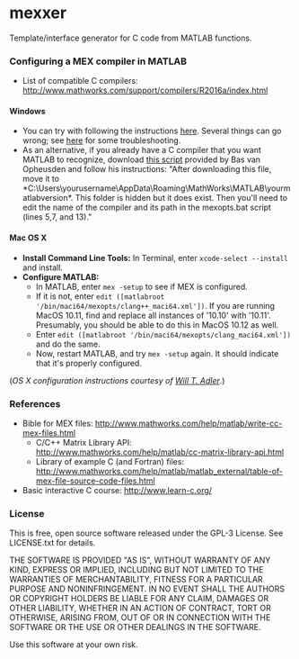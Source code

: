 # mexxer

Template/interface generator for C code from MATLAB functions.

### Configuring a MEX compiler in MATLAB

- List of compatible C compilers: http://www.mathworks.com/support/compilers/R2016a/index.html

#### Windows

  - You can try with following the instructions [here](https://www.mathworks.com/matlabcentral/answers/101105-how-do-i-install-microsoft-windows-sdk-7-1). Several things can go wrong; see [here](https://www.mathworks.com/matlabcentral/answers/95039-why-does-the-sdk-7-1-installation-fail-with-an-installation-failed-message-on-my-windows-system) for some troubleshooting.
  - As an alternative, if you already have a C compiler that you want MATLAB to recognize, download [this script](https://github.com/lacerbi/mexxer/blob/master/mexopts.bat) provided by Bas van Opheusden and follow his instructions: "After downloading this file, move it to *C:\Users\yourusername\AppData\Roaming\MathWorks\MATLAB\yourmatlabversion\*. This folder is hidden but it does exist. Then you'll need to edit the name of the compiler and its path in the mexopts.bat script (lines 5,7, and 13)."

#### Mac OS X

  - **Install Command Line Tools:** In Terminal, enter `xcode-select --install` and install.
  - **Configure MATLAB:**
    - In MATLAB, enter `mex -setup` to see if MEX is configured. 
    - If it is not, enter `edit ([matlabroot '/bin/maci64/mexopts/clang++_maci64.xml'])`. If you are running MacOS 10.11, find and replace all instances of '10.10' with '10.11'. Presumably, you should be able to do this in MacOS 10.12 as well.
    - Enter `edit ([matlabroot '/bin/maci64/mexopts/clang_maci64.xml'])` and do the same.
    - Now, restart MATLAB, and try `mex -setup` again. It should indicate that it's properly configured.

(*OS X configuration instructions courtesy of [Will T. Adler](https://github.com/wtadler?tab=activity)*.)

### References

- Bible for MEX files: http://www.mathworks.com/help/matlab/write-cc-mex-files.html
  - C/C++ Matrix Library API: http://www.mathworks.com/help/matlab/cc-matrix-library-api.html
  - Library of example C (and Fortran) files: http://www.mathworks.com/help/matlab/matlab_external/table-of-mex-file-source-code-files.html
- Basic interactive C course: http://www.learn-c.org/

### License

This is free, open source software released under the GPL-3 License. See LICENSE.txt for details.

THE SOFTWARE IS PROVIDED "AS IS", WITHOUT WARRANTY OF ANY KIND, EXPRESS OR IMPLIED, INCLUDING BUT NOT LIMITED TO THE WARRANTIES OF MERCHANTABILITY, FITNESS FOR A PARTICULAR PURPOSE AND NONINFRINGEMENT. IN NO EVENT SHALL THE AUTHORS OR COPYRIGHT HOLDERS BE LIABLE FOR ANY CLAIM, DAMAGES OR OTHER LIABILITY, WHETHER IN AN ACTION OF CONTRACT, TORT OR OTHERWISE, ARISING FROM, OUT OF OR IN CONNECTION WITH THE SOFTWARE OR THE USE OR OTHER DEALINGS IN THE SOFTWARE.

Use this software at your own risk.
